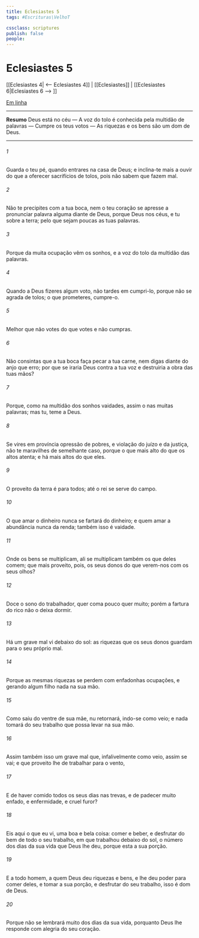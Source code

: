 ```yaml
---
title: Eclesiastes 5
tags: #Escrituras\VelhoT

cssclass: scriptures
publish: false
people:
---
```


# Eclesiastes 5
[[Eclesiastes 4| <-- Eclesiastes 4]] | [[Eclesiastes]] | [[Eclesiastes 6|Eclesiastes 6 --> ]]

[Em linha](https://churchofjesuschrist.org/study/scriptures/ot/eccl/5?lang=por)

---
__Resumo__
Deus está no céu — A voz do tolo é conhecida pela multidão de palavras — Cumpre os teus votos — As riquezas e os bens são um dom de Deus.

---
###### 1 
Guarda o teu pé, quando entrares na casa de Deus; e inclina-te mais a ouvir do que a oferecer sacrifícios de tolos, pois não sabem que fazem mal.

###### 2 
Não te precipites com a tua boca, nem o teu coração se apresse a pronunciar palavra alguma diante de Deus, porque Deus  nos céus, e tu  sobre a terra; pelo que sejam poucas as tuas palavras.

###### 3 
Porque da muita ocupação vêm os sonhos, e a voz do tolo  da multidão das palavras.

###### 4 
Quando a Deus fizeres algum voto, não tardes em cumpri-lo, porque não se agrada de tolos; o que prometeres, cumpre-o.

###### 5 
Melhor  que não votes do que votes e não cumpras.

###### 6 
Não consintas que a tua boca faça pecar a tua carne, nem digas diante do anjo que  erro; por que se iraria Deus contra a tua voz e destruiria a obra das tuas mãos?

###### 7 
Porque, como na multidão dos sonhos  vaidades, assim o  nas muitas palavras; mas tu, teme a Deus.

###### 8 
Se vires em  província opressão de pobres, e violação do juízo e da justiça, não te maravilhes de semelhante caso, porque o que mais alto  do que os altos  atenta; e há mais altos do que eles.

###### 9 
O proveito da terra é para todos; até o rei se serve do campo.

###### 10 
O que amar o dinheiro nunca se fartará do dinheiro; e quem amar a abundância nunca  da renda; também isso é vaidade.

###### 11 
Onde os bens se multiplicam, ali se multiplicam também os que deles comem; que mais proveito, pois,  os seus donos do que verem-nos com os seus olhos?

###### 12 
Doce  o sono do trabalhador, quer coma pouco quer muito; porém a fartura do rico não o deixa dormir.

###### 13 
Há um grave mal  vi debaixo do sol: as riquezas que os seus donos guardam para o seu próprio mal.

###### 14 
Porque as mesmas riquezas se perdem com enfadonhas ocupações, e gerando algum filho nada  na sua mão.

###### 15 
Como saiu do ventre de sua mãe,  nu retornará, indo-se como veio; e nada tomará do seu trabalho que possa levar na sua mão.

###### 16 
Assim também isso  um grave mal que, infalivelmente como veio, assim se vai; e que proveito lhe  de trabalhar para o vento,

###### 17 
E de haver comido todos os seus dias nas trevas, e de padecer muito enfado, e enfermidade, e cruel furor?

###### 18 
Eis aqui o que eu vi, uma boa e bela coisa: comer e beber, e desfrutar do bem de todo o seu trabalho, em que trabalhou debaixo do sol,  o número dos dias da sua vida que Deus lhe deu, porque esta  a sua porção.

###### 19 
E a todo homem, a quem Deus deu riquezas e bens, e lhe deu poder para comer deles, e tomar a sua porção, e desfrutar do seu trabalho, isso é dom de Deus.

###### 20 
Porque não se lembrará muito dos dias da sua vida, porquanto Deus lhe responde com alegria do seu coração.

